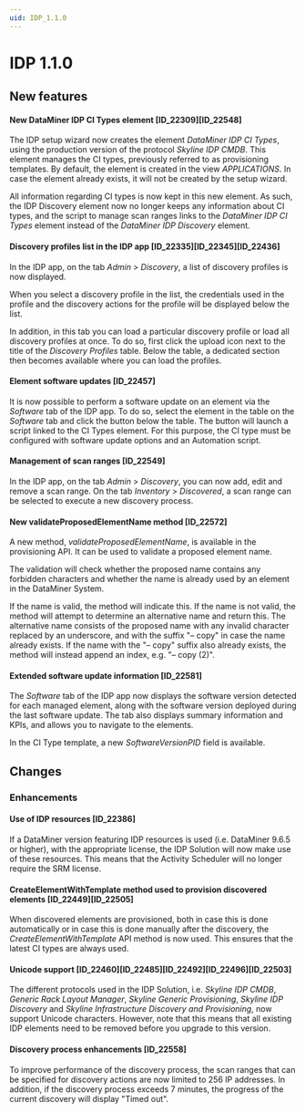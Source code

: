 ```yaml
---
uid: IDP_1.1.0
---
```


# IDP 1.1.0

## New features

#### New DataMiner IDP CI Types element \[ID_22309\]\[ID_22548\]

The IDP setup wizard now creates the element *DataMiner IDP CI Types*, using the production version of the protocol *Skyline IDP CMDB*. This element manages the CI types, previously referred to as provisioning templates. By default, the element is created in the view *APPLICATIONS*. In case the element already exists, it will not be created by the setup wizard.

All information regarding CI types is now kept in this new element. As such, the IDP Discovery element now no longer keeps any information about CI types, and the script to manage scan ranges links to the *DataMiner IDP CI Types* element instead of the *DataMiner IDP Discovery* element.

#### Discovery profiles list in the IDP app \[ID_22335\]\[ID_22345\]\[ID_22436\]

In the IDP app, on the tab *Admin* > *Discovery*, a list of discovery profiles is now displayed.

When you select a discovery profile in the list, the credentials used in the profile and the discovery actions for the profile will be displayed below the list.

In addition, in this tab you can load a particular discovery profile or load all discovery profiles at once. To do so, first click the upload icon next to the title of the *Discovery Profiles* table. Below the table, a dedicated section then becomes available where you can load the profiles.

#### Element software updates \[ID_22457\]

It is now possible to perform a software update on an element via the *Software* tab of the IDP app. To do so, select the element in the table on the *Software* tab and click the button below the table. The button will launch a script linked to the CI Types element. For this purpose, the CI type must be configured with software update options and an Automation script.

#### Management of scan ranges \[ID_22549\]

In the IDP app, on the tab *Admin* > *Discovery*, you can now add, edit and remove a scan range. On the tab *Inventory* > *Discovered*, a scan range can be selected to execute a new discovery process.

#### New validateProposedElementName method \[ID_22572\]

A new method, *validateProposedElementName*, is available in the provisioning API. It can be used to validate a proposed element name.

The validation will check whether the proposed name contains any forbidden characters and whether the name is already used by an element in the DataMiner System.

If the name is valid, the method will indicate this. If the name is not valid, the method will attempt to determine an alternative name and return this. The alternative name consists of the proposed name with any invalid character replaced by an underscore, and with the suffix "– copy" in case the name already exists. If the name with the "– copy" suffix also already exists, the method will instead append an index, e.g. "– copy (2)".

#### Extended software update information \[ID_22581\]

The *Software* tab of the IDP app now displays the software version detected for each managed element, along with the software version deployed during the last software update. The tab also displays summary information and KPIs, and allows you to navigate to the elements.

In the CI Type template, a new *SoftwareVersionPID* field is available.

## Changes

### Enhancements

#### Use of IDP resources \[ID_22386\]

If a DataMiner version featuring IDP resources is used (i.e. DataMiner 9.6.5 or higher), with the appropriate license, the IDP Solution will now make use of these resources. This means that the Activity Scheduler will no longer require the SRM license.

#### CreateElementWithTemplate method used to provision discovered elements \[ID_22449\]\[ID_22505\]

When discovered elements are provisioned, both in case this is done automatically or in case this is done manually after the discovery, the *CreateElementWithTemplate* API method is now used. This ensures that the latest CI types are always used.

#### Unicode support \[ID_22460\]\[ID_22485\]\[ID_22492\]\[ID_22496\]\[ID_22503\]

The different protocols used in the IDP Solution, i.e. *Skyline IDP CMDB*, *Generic Rack Layout Manager*, *Skyline Generic Provisioning*, *Skyline IDP Discovery* and *Skyline Infrastructure Discovery and Provisioning*, now support Unicode characters. However, note that this means that all existing IDP elements need to be removed before you upgrade to this version.

#### Discovery process enhancements \[ID_22558\]

To improve performance of the discovery process, the scan ranges that can be specified for discovery actions are now limited to 256 IP addresses. In addition, if the discovery process exceeds 7 minutes, the progress of the current discovery will display "Timed out".
